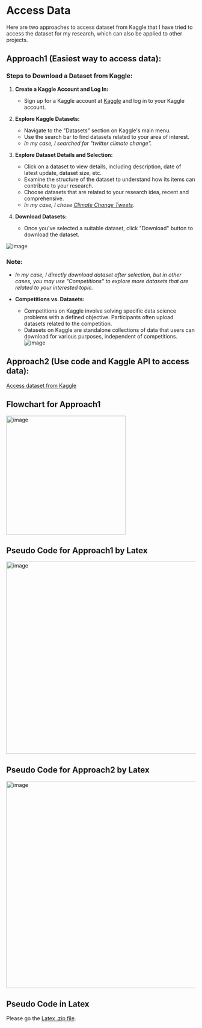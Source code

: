 # Access Data
Here are two approaches to access dataset from Kaggle that I have tried to access the dataset for my research, which can also be applied to other projects.

## Approach1 (Easiest way to access data):

### Steps to Download a Dataset from Kaggle:

1. **Create a Kaggle Account and Log In:**
   - Sign up for a Kaggle account at [Kaggle](https://www.kaggle.com/account/login) and log in to your Kaggle account.

3. **Explore Kaggle Datasets:**
   - Navigate to the "Datasets" section on Kaggle's main menu.
   - Use the search bar to find datasets related to your area of interest.
   - *In my case, I searched for "twitter climate change".*

5. **Explore Dataset Details and Selection:**
   - Click on a dataset to view details, including description, date of latest update, dataset size, etc.
   - Examine the structure of the dataset to understand how its items can contribute to your research.
   - Choose datasets that are related to your research idea, recent and comprehensive.
   - *In my case, I chose [Climate Change Tweets](https://www.kaggle.com/datasets/die9origephit/climate-change-tweets).*

7. **Download Datasets:**
   - Once you've selected a suitable dataset, click "Download" button to download the dataset.

![image](https://github.com/Rising-Stars-by-Sunshine/STATS201-PS2-Jenny/assets/125801773/e766d21e-e10e-408f-ba30-d2cdfd43b62d)


### Note:
- *In my case, I directly download dataset after selection, but in other cases, you may use "Competitions" to explore more datasets that are related to your interested topic.*

- **Competitions vs. Datasets:**
  - Competitions on Kaggle involve solving specific data science problems with a defined objective. Participants often upload datasets related to the competition.
  - Datasets on Kaggle are standalone collections of data that users can download for various purposes, independent of competitions.
![image](https://github.com/Rising-Stars-by-Sunshine/STATS201-PS2-Jenny/assets/125801773/c960e800-be74-4d3f-ae4c-723369a80d91)

## Approach2 (Use code and Kaggle API to access data):

[Access dataset from Kaggle](https://github.com/Rising-Stars-by-Sunshine/STATS201-PS2-Jenny/blob/c4643f28565bb86f4ee4fd7ee1d74da5417fbc19/Code/data%20query/data_query_import_kaggle_datasets.ipynb)


## Flowchart for Approach1

<img width="317" alt="image" src="https://github.com/Rising-Stars-by-Sunshine/STATS201-PS2-Jenny/assets/125801773/89ee7212-8768-4f4b-b182-86f59af55afa">

## Pseudo Code for Approach1 by Latex

<img width="512" alt="image" src="https://github.com/Rising-Stars-by-Sunshine/STATS201-PS2-Jenny/assets/125801773/cf82774a-aab1-42a7-9e61-c5724e318109">

## Pseudo Code for Approach2 by Latex

<img width="551" alt="image" src="https://github.com/Rising-Stars-by-Sunshine/STATS201-PS2-Jenny/assets/125801773/1bb988ba-00e0-4a2f-95ee-6ba27bd3babb">

## Pseudo Code in Latex
Please go the [Latex .zip file](https://github.com/Rising-Stars-by-Sunshine/STATS201-PS2-Jenny/blob/9b5ffeb9bf5da9f615f4fe3b5898807142d08822/Code/STATS201%20PS2%20pseudo%20code.zip).
